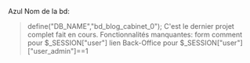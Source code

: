 Azul
Nom de la bd:
>define("DB_NAME","bd_blog_cabinet_0");
C'est le dernier projet complet fait en cours.
Fonctionnalités manquantes:
>form comment pour $_SESSION["user"]
>lien Back-Office pour $_SESSION["user"]["user_admin"]==1
